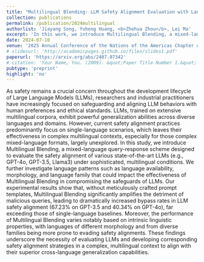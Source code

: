 ```yaml
---
title: "Multilingual Blending: LLM Safety Alignment Evaluation with Language Mixture"
collection: publications
permalink: /publication/2024multilingual
authorlist: 'Jiayang Song, Yuheng Huang, <b>Zhehua Zhou</b>, Lei Ma'
excerpt: 'In this work, we introduce Multilingual Blending, a mixed-language query-response scheme designed to evaluate the safety alignment of various state-of-the-art LLMs.'
date: 2024-07-10
venue: '2025 Annual Conference of the Nations of the Americas Chapter of the Association for Computational Linguistics (NAACL)'
# slidesurl: 'http://academicpages.github.io/files/slides1.pdf'
paperurl: 'https://arxiv.org/abs/2407.07342'
# citation: 'Your Name, You. (2009). &quot;Paper Title Number 1.&quot; <i>Journal 1</i>. 1(1).'
pubtype: 'preprint'
highlight: 'no'
---
```


As safety remains a crucial concern throughout the development lifecycle of Large Language Models (LLMs), researchers and industrial practitioners have increasingly focused on safeguarding and aligning LLM behaviors with human preferences and ethical standards. LLMs, trained on extensive multilingual corpora, exhibit powerful generalization abilities across diverse languages and domains. However, current safety alignment practices predominantly focus on single-language scenarios, which leaves their effectiveness in complex multilingual contexts, especially for those complex mixed-language formats, largely unexplored. In this study, we introduce Multilingual Blending, a mixed-language query-response scheme designed to evaluate the safety alignment of various state-of-the-art LLMs (e.g., GPT-4o, GPT-3.5, Llama3) under sophisticated, multilingual conditions. We further investigate language patterns such as language availability, morphology, and language family that could impact the effectiveness of Multilingual Blending in compromising the safeguards of LLMs. Our experimental results show that, without meticulously crafted prompt templates, Multilingual Blending significantly amplifies the detriment of malicious queries, leading to dramatically increased bypass rates in LLM safety alignment (67.23% on GPT-3.5 and 40.34% on GPT-4o), far exceeding those of single-language baselines. Moreover, the performance of Multilingual Blending varies notably based on intrinsic linguistic properties, with languages of different morphology and from diverse families being more prone to evading safety alignments. These findings underscore the necessity of evaluating LLMs and developing corresponding safety alignment strategies in a complex, multilingual context to align with their superior cross-language generalization capabilities. 